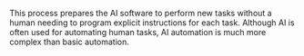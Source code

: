 This process prepares the AI software to perform new tasks without a human needing to program explicit instructions for each task. Although AI is often used for automating human tasks, AI automation is much more complex than basic automation.